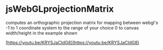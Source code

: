 # jsWebGLprojectionMatrix
computes an orthographic projection matrix for mapping between webgl's -1 to 1 coordinate system to the range of your choice 0 to canvas width/height in the example shown

[https://youtu.be/KRYSJaCIdG8](https://youtu.be/KRYSJaCIdG8)
